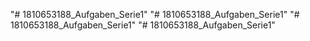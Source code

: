 "# 1810653188_Aufgaben_Serie1" 
"# 1810653188_Aufgaben_Serie1" 
"# 1810653188_Aufgaben_Serie1" 
"# 1810653188_Aufgaben_Serie1" 
